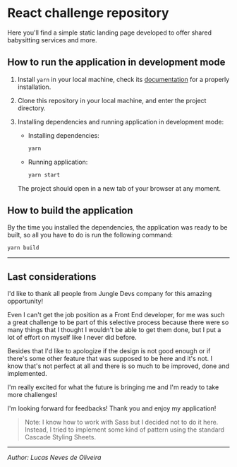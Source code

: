 # React challenge repository

Here you'll find a simple static landing page developed to offer shared babysitting services and more.

## How to run the application in development mode

1. Install `yarn` in your local machine, check its [documentation](https://classic.yarnpkg.com/en/docs/install) for a properly installation.

2. Clone this repository in your local machine, and enter the project directory.

3. Installing dependencies and running application in development mode:

	- Installing dependencies:
		```sh
		yarn
		```

	- Running application:
		```sh
		yarn start
		```

	The project should open in a new tab of your browser at any moment.

## How to build the application

By the time you installed the dependencies, the application was ready to be built, so all you have to do is run the following command:

```sh
yarn build
```

---
## Last considerations

I'd like to thank all people from Jungle Devs company for this amazing opportunity!

Even I can't get the job position as a Front End developer, for me was such a great challenge to be part of this selective process because there were so many things that I thought I wouldn't be able to get them done, but I put a lot of effort on myself like I never did before.

Besides that I'd like to apologize if the design is not good enough or if there's some other feature that was supposed to be here and it's not. I know that's not perfect at all and there is so much to be improved, done and implemented.

I'm really excited for what the future is bringing me and I'm ready to take more challenges!

I'm looking forward for feedbacks! Thank you and enjoy my application!

> Note: I know how to work with Sass but I decided not to do it here. Instead, I tried to implement some kind of pattern using the standard Cascade Styling Sheets.

---

_Author: Lucas Neves de Oliveira_
